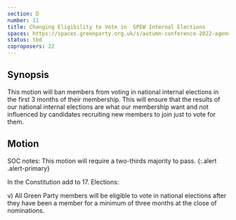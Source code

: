 ```yaml
---
section: D
number: 11
title: Changing Eligibility to Vote in  GPEW Internal Elections
spaces: https://spaces.greenparty.org.uk/s/autumn-conference-2022-agenda-forum/?contentId=101082
status: tbd
coproposers: 22
---
```

## Synopsis
This motion will ban members from voting in national internal elections in the first 3 months of their membership. This will ensure that the results of our national internal elections are what our membership want and not influenced by candidates recruiting new members to join just to vote for them.

## Motion
SOC notes: This motion will require a two-thirds majority to pass.
{:.alert .alert-primary}

In the Constitution add to 17. Elections:

v) All Green Party members will be eligible to vote in national elections after they have been a member for a minimum of three months at the close of nominations.
